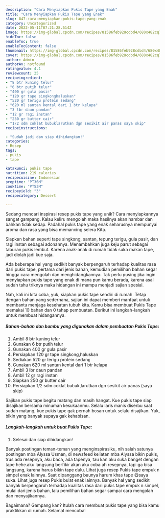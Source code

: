 ```yaml
---
description: "Cara Menyiapkan Pukis Tape yang Enak"
title: "Cara Menyiapkan Pukis Tape yang Enak"
slug: 847-cara-menyiapkan-pukis-tape-yang-enak
category: Uncategorized
date: 2022-05-11T07:21:28.514Z
image: https://img-global.cpcdn.com/recipes/81586feb928cdbd4/680x482cq70/pukis-tape-foto-resep-utama.jpg
hideToc: false
enableToc: true
enableTocContent: false
thumbnail: https://img-global.cpcdn.com/recipes/81586feb928cdbd4/680x482cq70/pukis-tape-foto-resep-utama.jpg
cover: https://img-global.cpcdn.com/recipes/81586feb928cdbd4/680x482cq70/pukis-tape-foto-resep-utama.jpg
author: Admin
authorAv: notfound
ratingvalue: 4.1
reviewcount: 25
recipeingredient:
- "8 btr kuning telur"
- "6 btr putih telur"
- "400 gr gula pasir"
- "120 gr tape singkonghaluskan"
- "520 gr terigu protein sedang"
- "620 ml santan kental dari 1 btr kelapa"
- "3 lbr daun pandan"
- "12 gr ragi instan"
- "250 gr butter cair"
- "1/2 sdm coklat bubuklarutkan dgn sesikit air panas saya skip"
recipeinstructions:

- "Sudah jadi dan siap dihidangkan!"
categories:
- Resep
tags:
- pukis
- tape

katakunci: pukis tape 
nutrition: 219 calories
recipecuisine: Indonesian
preptime: "PT36M"
cooktime: "PT53M"
recipeyield: "3"
recipecategory: Dessert

---
```





Sedang mencari inspirasi resep pukis tape yang unik? Cara menyiapkannya sangat gampang. Kalau keliru mengolah maka hasilnya akan hambar dan bahkan tidak sedap. Padahal pukis tape yang enak seharusnya mempunyai aroma dan rasa yang bisa memancing selera Kita.





Siapkan bahan seperti tape singkong, santan, tepung terigu, gula pasir, dan ragi instan sebagai adonannya. Menambahkan juga keju parut sebagai taburan pukis lembut. Karena anak-anak di rumah tidak suka makan tape, jadi diolah jadi kue saja.

Ada beberapa hal yang sedikit banyak berpengaruh terhadap kualitas rasa dari pukis tape, pertama dari jenis bahan, kemudian pemilihan bahan segar hingga cara mengolah dan menghidangkannya. Tak perlu pusing jika ingin menyiapkan pukis tape yang enak di mana pun kamu berada, karena asal sudah tahu triknya maka hidangan ini mampu menjadi sajian spesial.






Nah, kali ini kita coba, yuk, siapkan pukis tape sendiri di rumah. Tetap dengan bahan yang sederhana, sajian ini dapat memberi manfaat untuk membantu menjaga kesehatan tubuh kita. Kamu bisa membuat Pukis Tape memakai 10 bahan dan 0 tahap pembuatan. Berikut ini langkah-langkah untuk membuat hidangannya.

<!--inarticleads1-->

##### Bahan-bahan dan bumbu yang digunakan dalam pembuatan Pukis Tape:

1. Ambil 8 btr kuning telur
1. Gunakan 6 btr putih telur
1. Gunakan 400 gr gula pasir
1. Persiapkan 120 gr tape singkong,haluskan
1. Sediakan 520 gr terigu protein sedang
1. Gunakan 620 ml santan kental dari 1 btr kelapa
1. Ambil 3 lbr daun pandan
1. Ambil 12 gr ragi instan
1. Siapkan 250 gr butter cair
1. Persiapkan 1/2 sdm coklat bubuk,larutkan dgn sesikit air panas (saya skip)


Sajikan pukis tape begitu matang dan masih hangat. Kue pukis tape siap disajikan bersama minuman kesukaanmu. Selalu laris manis diserbu saat sudah matang, kue pukis tape gak pernah bosan untuk selalu disajikan. Yuk, bikin yang banyak supaya gak kehabisan. 

<!--inarticleads2-->

##### Langkah-langkah untuk buat Pukis Tape:


1. Selesai dan siap dihidangkan!

Banyak postingan teman-teman yang menginspirasiku, nih salah satunya postingan mba Alyssa Usman, di newsfeed keliatan mba Alyssa bikin pukis, trus ada resepnya, aku baca, ada tapenya, tau kan aku suka banget dengan tape hehe.aku langsung berfikir akan aku coba ah resepnya, tapi ga bisa langsung, karena harus bikin tape dulu. Lihat juga resep Pukis tape empuk n simpel enak lainnya. Saat dipanggang baunya harum khas tape 😋saya suka. Lihat juga resep Pukis bulat enak lainnya. Banyak hal yang sedikit banyak berpengaruh terhadap kualitas rasa dari pukis tape empuk n simpel, mulai dari jenis bahan, lalu pemilihan bahan segar sampai cara mengolah dan menyajikannya. 

Bagaimana? Gampang kan? Itulah cara membuat pukis tape yang bisa kamu praktikkan di rumah. Selamat mencoba!
